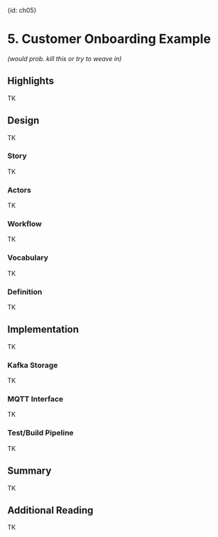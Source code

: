 {id: ch05}
# 5. Customer Onboarding Example 

<!-- 
 Mike
 (15 pgs)
-->

*(would prob. kill this or try to weave in)*

## Highlights
TK

## Design
TK

### Story
TK

### Actors
TK

### Workflow
TK

### Vocabulary
TK

### Definition
TK

## Implementation   
TK

### Kafka Storage
TK

### MQTT Interface
TK

### Test/Build Pipeline
TK

## Summary 
TK

## Additional Reading 
TK


